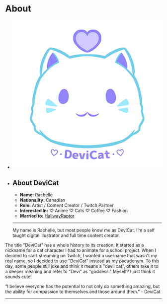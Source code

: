 # About

* ![](img/devicatlogobrand.png)

* ## About DeviCat
  * **Name:** Rachelle 
  * **Nationality:** Canadian
  * **Role:** Artist / Content Creator / Twitch Partner
  * **Interested In:** ♡ Anime ♡ Cats ♡ Coffee ♡ Fashion
  * **Married to:** [HallwayRaptor](https://www.instagram.com/HallwayRaptor)

  ---

  My name is Rachelle, but most people know me as DeviCat. I’m a self taught digital illustrator and full time content creator.

The title "DeviCat" has a whole history to its creation. It started as a nickname for a cat character I had to animate for a school project. When I decided to start streaming on Twitch, I wanted a username that wasn't my real name, so I decided to use "DeviCat" instead as my pseudonym. To this day, some people still joke and think it means a "devil cat", others take it to a deeper meaning and refer to "Devi" as "goddess." Myself? I just think it sounds cute!

“I believe everyone has the potential to not only do something amazing, but the ability for compassion to themselves and those around them.” - DeviCat

---

